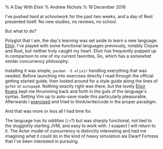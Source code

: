 % A Day With Elixir
% Andrew Nichols
% 18 December 2016

I've pushed hard at schoolwork for the past two weeks, and a day of Rest presented itself. No new studies, no reviews, no school.

But what to do?

Polyglot that I am, the day's learning was set aside to learn a new language: [Elixir](http://elixir-lang.org). I've played with some functional languages previously, notably Clojure and Rust, but neither truly caught my heart. Elixir has frequently popped up in comparison to one of my current favorites, Go, which has a *somewhat* similar concurrency philosophy. 

Installing it was simple, `pacman -S elixir` handling everything that was needed. Before launching into exercises directly I read through the official getting started guide, then looked around for a style guide along the lines of `gofmt` or `autopep8`. Nothing exactly right was there, but the lovely [Elixir Koans](http://elixirkoans.io/) kept me thrumming back and forth in the guts of the language's syntax. Setting Vim up to auto-save made this particularly pleasurable. Afterwards I [exercised](http://exercism.io/submissions/c1513aa32b674e7183930bd1d178e991) and tried to think/write/code in the proper paradigm. 

And that was more or less all I had time for.

The language has its oddities (`|>`?) but was sharply functional, not tied to the sluggishly starting JVM, and easy to work with. I suspect I will return to it. The Actor model of concurrency is distinctly interesting and had me imagining what it could do in the kind of heavy simulation ala Dwarf Fortress that I've been interested in pursuing.
